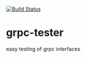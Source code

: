 [![Build Status](https://travis-ci.org/Ragnaroek/grpc-tester.svg?branch=master)](https://travis-ci.org/Ragnaroek/grpc-tester)

# grpc-tester
easy testing of grpc interfaces
